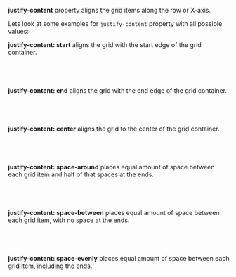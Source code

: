 **justify-content** property aligns the grid items along the row or X-axis.

Lets look at some examples for `justify-content` property with all possible
values:

**justify-content: start** aligns the grid with the start edge of the grid
container.

<codeblock language="css" type="lesson">
<code>
<panel language="html" hidden=true>
<div class="container">
  <div>1</div>
  <div>2</div>
  <div>3</div>
  <div>4</div>
  <div>5</div>
  <div>6</div>
</div>
</panel>
<panel language="css" hidden=true>
/*CSS related to the topic*/
.container {
  display: grid;
  grid-template-columns: 100px 100px 100px;
  grid-template-rows: 100px 100px;
  grid-gap: 5px;
  justify-content: start;
}
/*Additional CSS for styling*/
.container > div:nth-child(1n) {
  background-color: #92d2b4;
}
.container > div:nth-child(2n) {
  background-color: #f26561;
}
.container > div {
  display: flex;
  justify-content: center;
  align-items: center;
  font-size: 24px;
  color: #00000;
}
</panel>
</code>
</codeblock>

**justify-content: end** aligns the grid with the end edge of the grid
container.

<codeblock language="css" type="lesson">
<code>
<panel language="html" hidden=true>
<div class="container">
  <div>1</div>
  <div>2</div>
  <div>3</div>
  <div>4</div>
  <div>5</div>
  <div>6</div>
</div>
</panel>
<panel language="css" hidden=true>
/*CSS related to the topic*/
.container {
  display: grid;
  grid-template-columns: 100px 100px 100px;
  grid-template-rows: 100px 100px;
  grid-gap: 5px;
  justify-content: end;
}
/*Additional CSS for styling*/
.container > div:nth-child(1n) {
  background-color: #92d2b4;
}
.container > div:nth-child(2n) {
  background-color: #f26561;
}
.container > div {
  display: flex;
  justify-content: center;
  align-items: center;
  font-size: 24px;
  color: #00000;
}
</panel>
</code>
</codeblock>

**justify-content: center** aligns the grid to the center of the grid container.

<codeblock language="css" type="lesson">
<code>
<panel language="html" hidden=true>
<div class="container">
  <div>1</div>
  <div>2</div>
  <div>3</div>
  <div>4</div>
  <div>5</div>
  <div>6</div>
</div>
</panel>
<panel language="css" hidden=true>
/*CSS related to the topic*/
.container {
  display: grid;
  grid-template-columns: 100px 100px 100px;
  grid-template-rows: 100px 100px;
  grid-gap: 5px;
  justify-content: center;
}
/*Additional CSS for styling*/
.container > div:nth-child(1n) {
  background-color: #92d2b4;
}
.container > div:nth-child(2n) {
  background-color: #f26561;
}
.container > div {
  display: flex;
  justify-content: center;
  align-items: center;
  font-size: 24px;
  color: #00000;
}
</panel>
</code>
</codeblock>

**justify-content: space-around** places equal amount of space between each grid
item and half of that spaces at the ends.

<codeblock language="css" type="lesson">
<code>
<panel language="html" hidden=true>
<div class="container">
  <div>1</div>
  <div>2</div>
  <div>3</div>
  <div>4</div>
  <div>5</div>
  <div>6</div>
</div>
</panel>
<panel language="css" hidden=true>
/*CSS related to the topic*/
.container {
  display: grid;
  grid-template-columns: 100px 100px 100px;
  grid-template-rows: 100px 100px;
  grid-gap: 5px;
  justify-content: space-around;
}
/*Additional CSS for styling*/
.container > div:nth-child(1n) {
  background-color: #92d2b4;
}
.container > div:nth-child(2n) {
  background-color: #f26561;
}
.container > div {
  display: flex;
  justify-content: center;
  align-items: center;
  font-size: 24px;
  color: #00000;
}
</panel>
</code>
</codeblock>

**justify-content: space-between** places equal amount of space between each
grid item, with no space at the ends.

<codeblock language="css" type="lesson">
<code>
<panel language="html" hidden=true>
<div class="container">
  <div>1</div>
  <div>2</div>
  <div>3</div>
  <div>4</div>
  <div>5</div>
  <div>6</div>
</div>
</panel>
<panel language="css" hidden=true>
/*CSS related to the topic*/
.container {
  display: grid;
  grid-template-columns: 100px 100px 100px;
  grid-template-rows: 100px 100px;
  grid-gap: 5px;
  justify-content: space-between;
}
/*Additional CSS for styling*/
.container > div:nth-child(1n) {
  background-color: #92d2b4;
}
.container > div:nth-child(2n) {
  background-color: #f26561;
}
.container > div {
  display: flex;
  justify-content: center;
  align-items: center;
  font-size: 24px;
  color: #00000;
}
</panel>
</code>
</codeblock>

**justify-content: space-evenly** places equal amount of space between each grid
item, including the ends.

<codeblock language="css" type="lesson">
<code>
<panel language="html" hidden=true>
<div class="container">
  <div>1</div>
  <div>2</div>
  <div>3</div>
  <div>4</div>
  <div>5</div>
  <div>6</div>
</div>
</panel>
<panel language="css" hidden=true>
/*CSS related to the topic*/
.container {
  display: grid;
  grid-template-columns: 100px 100px 100px;
  grid-template-rows: 100px 100px;
  grid-gap: 5px;
  justify-content: space-evenly;
}
/*Additional CSS for styling*/
.container > div:nth-child(1n) {
  background-color: #92d2b4;
}
.container > div:nth-child(2n) {
  background-color: #f26561;
}
.container > div {
  display: flex;
  justify-content: center;
  align-items: center;
  font-size: 24px;
  color: #00000;
}
</panel>
</code>
</codeblock>
